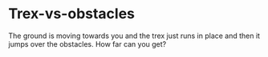 # Trex-vs-obstacles
The ground is moving towards you and the trex just runs in place and then it jumps over the obstacles. How far can you get?
